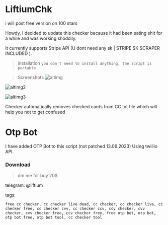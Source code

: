 # LiftiumChk 
i will post free version on 100 stars







Howdy, I decided to update this checker because it had been eating shit for a while and was working shoddily. 


It currently supports Stripe API (U dont need any sk | STRIPE SK SCRAPER INCLUDED ).


> installation
`you don't need to install anything, the script is portable`


> Screenshots
![altimg](https://cdn.discordapp.com/attachments/1100745735500206090/1100793024386191391/image.png)

![altimg2](https://cdn.discordapp.com/attachments/1105370472511713320/1108427256453406761/image.png)

![altimg3](https://cdn.discordapp.com/attachments/1105370472511713320/1108427877394952202/image.png)




Checker automatically removes checked cards from CC.txt file which will help you not to get confused










# Otp Bot
I have added OTP Bot to this script (not patched 13.06.2023)
Using twillio API.

### Download
> dm me for buy 20$ 

telegram: @liftium



tags:
```
free cc checker, cc checker live dead, cc checker, cc checker live, cc checker free, cc checker cvv, cc checker ccv, ccv checker, cvv checker, cvv checker free, ccv checker free, free otp bot, otp bot, otp bot free, otp bot tool, cc checker tool
```


